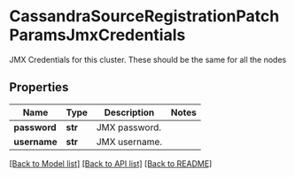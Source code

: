 # CassandraSourceRegistrationPatchParamsJmxCredentials

JMX Credentials for this cluster. These should be the same for all the nodes

## Properties
Name | Type | Description | Notes
------------ | ------------- | ------------- | -------------
**password** | **str** | JMX password. | 
**username** | **str** | JMX username. | 

[[Back to Model list]](../README.md#documentation-for-models) [[Back to API list]](../README.md#documentation-for-api-endpoints) [[Back to README]](../README.md)


